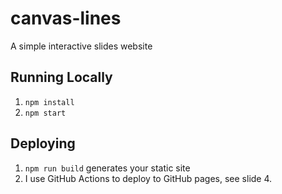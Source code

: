 # canvas-lines
A simple interactive slides website

## Running Locally

1. `npm install`
2. `npm start`

## Deploying

1. `npm run build` generates your static site
2. I use GitHub Actions to deploy to GitHub pages, see slide 4.